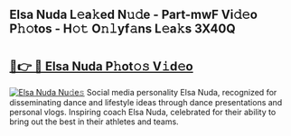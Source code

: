 ## Elsa Nuda L𝚎a𝚔ed N𝚞𝚍e - Part-mwF Vi𝚍𝚎o P𝚑𝚘tos - H𝚘𝚝 O𝚗𝚕yf𝚊ns L𝚎a𝚔s 3X40Q

# <h2><a href="http://kf15hil.oniu.top/?m=Elsa+Nuda">🔗👉 🔴 Elsa Nuda P𝚑ot𝚘𝚜 V𝚒d𝚎o</a></h2>

[![Elsa Nuda Nu𝚍e𝚜](https://i.imgur.com/0qMVB7G.gif)](http://kf15hil.oniu.top/?m=Elsa+Nuda)
Social media personality Elsa Nuda, recognized for disseminating dance and lifestyle ideas through dance presentations and personal vlogs. Inspiring coach Elsa Nuda, celebrated for their ability to bring out the best in their athletes and teams.  
